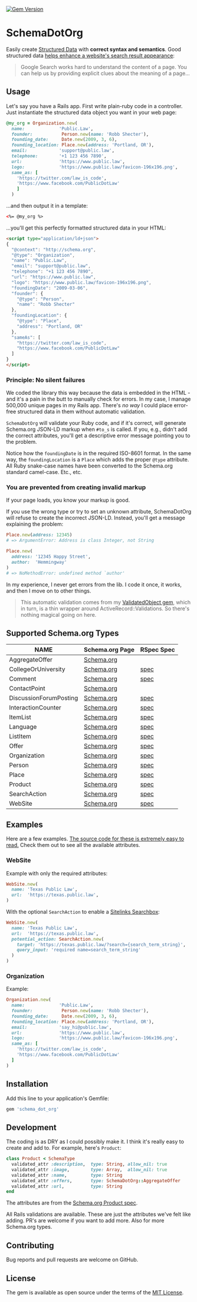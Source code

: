 [![Gem Version](https://badge.fury.io/rb/schema_dot_org.svg)](https://badge.fury.io/rb/schema_dot_org)

# SchemaDotOrg

Easily create [Structured Data](https://developers.google.com/search/docs/guides/intro-structured-data) with **correct syntax and semantics**.
Good structured data [helps enhance a website's search result appearance](https://developers.google.com/search/docs/guides/enhance-site):

> Google Search works hard to understand the content of a page. You can help us by providing explicit clues about the meaning of a page…

## Usage

Let's say you have a Rails app. First write plain-ruby code in a controller. Just instantiate
the structured data object you want in your web page:

```ruby
@my_org = Organization.new(
  name:             'Public.Law',
  founder:           Person.new(name: 'Robb Shecter'),
  founding_date:     Date.new(2009, 3, 6),
  founding_location: Place.new(address: 'Portland, OR'),
  email:            'support@public.law',
  telephone:        '+1 123 456 7890',
  url:              'https://www.public.law',
  logo:             'https://www.public.law/favicon-196x196.png',
  same_as: [
    'https://twitter.com/law_is_code',
    'https://www.facebook.com/PublicDotLaw'
    ]
  )
```

...and then output it in a template:

```html
<%= @my_org %>
```

...you'll get this perfectly formatted structured data in your HTML:

```html
<script type="application/ld+json">
{
  "@context": "http://schema.org",
  "@type": "Organization",
  "name": "Public.Law",
  "email": "support@public.law",
  "telephone": "+1 123 456 7890",
  "url": "https://www.public.law",
  "logo": "https://www.public.law/favicon-196x196.png",
  "foundingDate": "2009-03-06",
  "founder": {
    "@type": "Person",
    "name": "Robb Shecter"
  },
  "foundingLocation": {
    "@type": "Place",
    "address": "Portland, OR"
  },
  "sameAs": [
    "https://twitter.com/law_is_code",
    "https://www.facebook.com/PublicDotLaw"
  ]
}
</script>
```

### Principle: No silent failures

We coded the library this way because the data is embedded in the HTML - and it's a
pain in the butt to manually check for errors. In my case, I manage 500,000 unique
pages in my Rails app. There's _no way_ I could place error-free structured data in
them without automatic validation.

`SchemaDotOrg` will validate your Ruby code, and if it's correct, will generate Schema.org JSON-LD markup when `#to_s`
is called. If you, e.g., didn't add the correct attributes, you'll get a descriptive error message pointing
you to the problem.

Notice how the `foundingDate` is in the required ISO-8601 format. In the same way, the `foundingLocation` is a `Place`
which adds the proper `@type` attribute. All Ruby snake-case names have been converted to the Schema.org standard camel-case.
Etc., etc.

### You are prevented from creating invalid markup

If your page loads, you know your markup is good.

If you use the wrong type or try to set an unknown attribute, SchemaDotOrg will
refuse to create the incorrect JSON-LD. Instead, you'll get a message explaining
the problem:

```ruby
Place.new(address: 12345)
# => ArgumentError: Address is class Integer, not String

Place.new(
  address: '12345 Happy Street',
  author:  'Hemmingway'
)
# => NoMethodError: undefined method `author'
```

In my experience, I never get errors from the lib. I code it once, it works, and then
I move on to other things.

> This automatic validation comes from my [ValidatedObject gem](https://github.com/dogweather/validated_object), which in turn,
> is a thin wrapper around ActiveRecord::Validations. So there's nothing magical going on here.

## Supported Schema.org Types

| NAME                   | Schema.org Page                                         | RSpec Spec                                                                                                            |
| ---------------------- | ------------------------------------------------------- | --------------------------------------------------------------------------------------------------------------------- |
| AggregateOffer         | [Schema.org](https://schema.org/AggregateOffer)         |                                                                                                                       |
| CollegeOrUniversity    | [Schema.org](https://schema.org/CollegeOrUniversity)    | [spec](https://github.com/dogweather/schema-dot-org/blob/master/spec/schema_dot_org/college_or_university_spec.rb)    |
| Comment                | [Schema.org](https://schema.org/Comment)                | [spec](https://github.com/dogweather/schema-dot-org/blob/master/spec/schema_dot_org/comment_spec.rb)                  |
| ContactPoint           | [Schema.org](https://schema.org/ContactPoint)           |                                                                                                                       |
| DiscussionForumPosting | [Schema.org](https://schema.org/DiscussionForumPosting) | [spec](https://github.com/dogweather/schema-dot-org/blob/master/spec/schema_dot_org/discussion_forum_posting_spec.rb) |
| InteractionCounter     | [Schema.org](https://schema.org/InteractionCounter)     | [spec](https://github.com/dogweather/schema-dot-org/blob/master/spec/schema_dot_org/interaction_counter_spec.rb)      |
| ItemList               | [Schema.org](https://schema.org/ItemList)               | [spec](https://github.com/dogweather/schema-dot-org/blob/master/spec/schema_dot_org/item_list_spec.rb)                |
| Language               | [Schema.org](https://schema.org/Language)               | [spec](https://github.com/dogweather/schema-dot-org/blob/master/spec/schema_dot_org/language_spec.rb)                 |
| ListItem               | [Schema.org](https://schema.org/ListItem)               | [spec](https://github.com/dogweather/schema-dot-org/blob/master/spec/schema_dot_org/list_item_spec.rb)                |
| Offer                  | [Schema.org](https://schema.org/Offer)                  | [spec](https://github.com/dogweather/schema-dot-org/blob/master/spec/schema_dot_org/offer_spec.rb)                    |
| Organization           | [Schema.org](https://schema.org/Organization)           | [spec](https://github.com/dogweather/schema-dot-org/blob/master/spec/schema_dot_org/organization_spec.rb)             |
| Person                 | [Schema.org](https://schema.org/Person)                 | [spec](https://github.com/dogweather/schema-dot-org/blob/master/spec/schema_dot_org/person_spec.rb)                   |
| Place                  | [Schema.org](https://schema.org/Place)                  | [spec](https://github.com/dogweather/schema-dot-org/blob/master/spec/schema_dot_org/place_spec.rb)                    |
| Product                | [Schema.org](https://schema.org/Product)                | [spec](https://github.com/dogweather/schema-dot-org/blob/master/spec/schema_dot_org/product_spec.rb)                  |
| SearchAction           | [Schema.org](https://schema.org/SearchAction)           | [spec](https://github.com/dogweather/schema-dot-org/blob/master/spec/schema_dot_org/search_action_spec.rb)            |
| WebSite                | [Schema.org](https://schema.org/WebSite)                | [spec](https://github.com/dogweather/schema-dot-org/blob/master/spec/schema_dot_org/web_site_spec.rb)                 |

## Examples

Here are a few examples. [The source code for these is extremely easy to read.](https://github.com/dogweather/schema-dot-org/tree/master/lib/schema_dot_org)  Check them out to see all the available attributes.

### WebSite

Example with only the required attributes:

```ruby
WebSite.new(
  name: 'Texas Public Law',
  url:  'https://texas.public.law',
)
```

With the optional `SearchAction` to enable a [Sitelinks Searchbox](https://developers.google.com/search/docs/data-types/sitelinks-searchbox):

```ruby
WebSite.new(
  name: 'Texas Public Law',
  url:  'https://texas.public.law',
  potential_action: SearchAction.new(
    target: 'https://texas.public.law/?search={search_term_string}',
    query_input: 'required name=search_term_string'
  )
)
```

### Organization

Example:

```ruby
Organization.new(
  name:             'Public.Law',
  founder:           Person.new(name: 'Robb Shecter'),
  founding_date:     Date.new(2009, 3, 6),
  founding_location: Place.new(address: 'Portland, OR'),
  email:            'say_hi@public.law',
  url:              'https://www.public.law',
  logo:             'https://www.public.law/favicon-196x196.png',
  same_as: [
    'https://twitter.com/law_is_code',
    'https://www.facebook.com/PublicDotLaw'
  ]
)
```


## Installation

Add this line to your application's Gemfile:

```ruby
gem 'schema_dot_org'
```

## Development

The coding is as DRY as I could possibly make it. I think it's really
easy to create and add to. For example, here's `Product`:

```ruby
class Product < SchemaType
  validated_attr :description,  type: String, allow_nil: true
  validated_attr :image,        type: Array,  allow_nil: true
  validated_attr :name,         type: String
  validated_attr :offers,       type: SchemaDotOrg::AggregateOffer
  validated_attr :url,          type: String
end
```

The attributes are from the [Schema.org Product spec](https://schema.org/Product).

All Rails validations are available. These are just the attributes we've felt like
adding. PR's are welcome if you want to add more. Also for more Schema.org types.


## Contributing

Bug reports and pull requests are welcome on GitHub.

## License

The gem is available as open source under the terms of the [MIT License](https://opensource.org/licenses/MIT).
